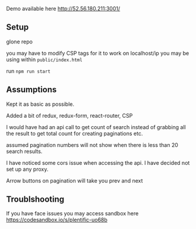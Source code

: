 Demo available here http://52.56.180.211:3001/

## Setup

 glone repo

 you may have to modify CSP tags for it to work on localhost/ip you may be using within `public/index.html`

 run `npm run start`

## Assumptions

 Kept it as basic as possible. 

 Added a bit of redux, redux-form, react-router, CSP

 I would have had an api call to get count of search instead of grabbing all the result to get total count for creating paginations etc.

 assumed pagination numbers will not show when there is less than 20 search results.
 
 I have noticed some cors issue when accessing the api. I have decided not set up any proxy.
 
 Arrow buttons on pagination will take you prev and next

## Troublshooting

 If you have face issues you may access sandbox here https://codesandbox.io/s/plentific-uo68b
 
 
